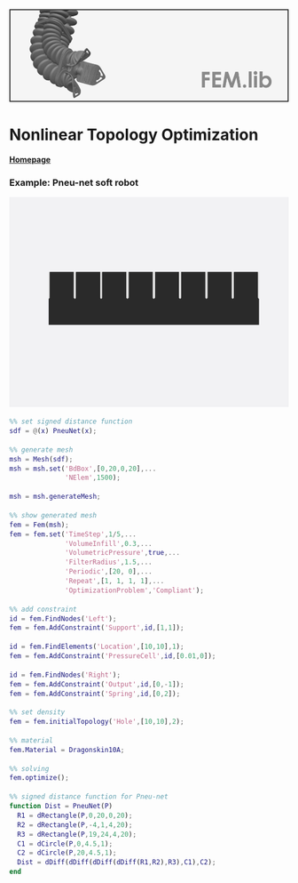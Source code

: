 <div align="center"> <img src="./src/fem.png" width="650"> </div>

# Nonlinear Topology Optimization

[**Homepage**](https://bjcaasenbrood.github.io/SorotokiCode/)

### Example: Pneu-net soft robot

<div align="center"> <img src="./src/opt_pneunet.gif" width="650"> </div>

```matlab
%% set signed distance function
sdf = @(x) PneuNet(x);

%% generate mesh
msh = Mesh(sdf);
msh = msh.set('BdBox',[0,20,0,20],...
              'NElem',1500);
      
msh = msh.generateMesh;

%% show generated mesh
fem = Fem(msh);
fem = fem.set('TimeStep',1/5,...
              'VolumeInfill',0.3,...
              'VolumetricPressure',true,...
              'FilterRadius',1.5,...
              'Periodic',[20, 0],...
              'Repeat',[1, 1, 1, 1],...
              'OptimizationProblem','Compliant');

%% add constraint
id = fem.FindNodes('Left'); 
fem = fem.AddConstraint('Support',id,[1,1]);

id = fem.FindElements('Location',[10,10],1);
fem = fem.AddConstraint('PressureCell',id,[0.01,0]);

id = fem.FindNodes('Right'); 
fem = fem.AddConstraint('Output',id,[0,-1]);
fem = fem.AddConstraint('Spring',id,[0,2]);

%% set density
fem = fem.initialTopology('Hole',[10,10],2);

%% material
fem.Material = Dragonskin10A;

%% solving
fem.optimize();

%% signed distance function for Pneu-net
function Dist = PneuNet(P)
  R1 = dRectangle(P,0,20,0,20);
  R2 = dRectangle(P,-4,1,4,20);
  R3 = dRectangle(P,19,24,4,20);
  C1 = dCircle(P,0,4.5,1);
  C2 = dCircle(P,20,4.5,1);
  Dist = dDiff(dDiff(dDiff(dDiff(R1,R2),R3),C1),C2);
end


```

